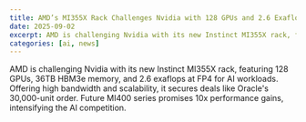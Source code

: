 ```yaml
---
title: AMD’s MI355X Rack Challenges Nvidia with 128 GPUs and 2.6 Exaflops for AI
date: 2025-09-02
excerpt: AMD is challenging Nvidia with its new Instinct MI355X rack, featuring 128 GPUs, 36TB HBM3e memory, and 2.6 exaflops at FP4 for AI workloads. Offering high bandwidth and scalability, it secures deals like Oracle's 30,000-unit order. Future MI400 series promises 10x performance gains, intensifying the AI competition.
categories: [ai, news]
---
```


AMD is challenging Nvidia with its new Instinct MI355X rack, featuring 128 GPUs, 36TB HBM3e memory, and 2.6 exaflops at FP4 for AI workloads. Offering high bandwidth and scalability, it secures deals like Oracle's 30,000-unit order. Future MI400 series promises 10x performance gains, intensifying the AI competition.
